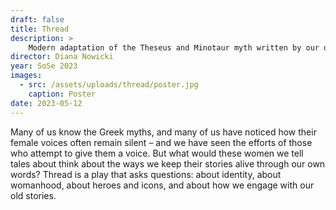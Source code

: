 ```yaml
---
draft: false
title: Thread
description: >
    Modern adaptation of the Theseus and Minotaur myth written by our director Diana.
director: Diana Nowicki
year: SoSe 2023
images:
  - src: /assets/uploads/thread/poster.jpg
    caption: Poster
date: 2023-05-12
---
```


Many of us know the Greek myths, and many of us have noticed how their female voices often remain silent – and we have seen the efforts of those who attempt to give them a voice. But what would these women we tell tales about think about the ways we keep their stories alive through our own words? Thread is a play that asks questions: about identity, about womanhood, about heroes and icons, and about how we engage with our old stories.